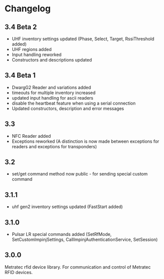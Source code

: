 # Changelog

## 3.4 Beta 2

* UHF inventory settings updated (Phase, Select, Target, RssiThreshold added)
* UHF regions added
* Input handling reworked
* Constructors and descriptions updated

## 3.4 Beta 1

* DwargG2 Reader and variations added
* timeouts for multiple inventory increased
* updated input handling for ascii readers
* disable the heartbeat feature when using a serial connection
* Updated constructors, description and error messages

## 3.3

* NFC Reader added
* Exceptions reworked (A distinction is now made between exceptions for readers and exceptions for transponders)

## 3.2

* set/get command method now public - for sending special custom command

## 3.1.1

* uhf gen2 inventory settings updated (FastStart added)

## 3.1.0

* Pulsar LR special commands added (SetRfMode, SetCustomImpinjSettings, CallImpinjAuthenticationService, SetSession)

## 3.0.0

Metratec rfid device library. For communication and control of Metratec RFID devices.

